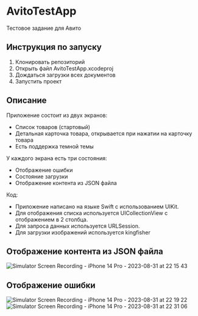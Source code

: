 # AvitoTestApp
Тестовое задание для Авито

## Инструкция по запуску

1. Клонировать репозиторий
2. Открыть файл AvitoTestApp.xcodeproj
3. Дождаться загрузки всех документов
4. Запустить проект

## Описание

Приложение состоит из двух экранов:
- Список товаров (стартовый)
- Детальная карточка товара, открывается при нажатии на карточку товара
- Есть поддержка темной темы

У каждого экрана есть три состояния:
- Отображение ошибки
- Состояние загрузки
- Отображение контента из JSON файла

Код:
- Приложение написано на языке Swift с использованием UIKit.
- Для отображения списка используется UICollectionView с отображением в 2 столбца.
- Для запроса данных используется URLSession.
- Для загрузки изображений используется kingfisher

## Отображение контента из JSON файла

![Simulator Screen Recording - iPhone 14 Pro - 2023-08-31 at 22 15 43](https://github.com/Ljolikolik/AvitoTestApp/assets/124365634/9846e6cf-08c4-4b3f-9a1c-5fced7c02d65)

## Отображение ошибки

![Simulator Screen Recording - iPhone 14 Pro - 2023-08-31 at 22 19 22](https://github.com/Ljolikolik/AvitoTestApp/assets/124365634/8aa6c4c3-36e6-4948-b4ee-564847b5575d)
![Simulator Screen Recording - iPhone 14 Pro - 2023-08-31 at 22 31 06](https://github.com/Ljolikolik/AvitoTestApp/assets/124365634/64815671-279f-4058-900d-f31f25c6de8a)
